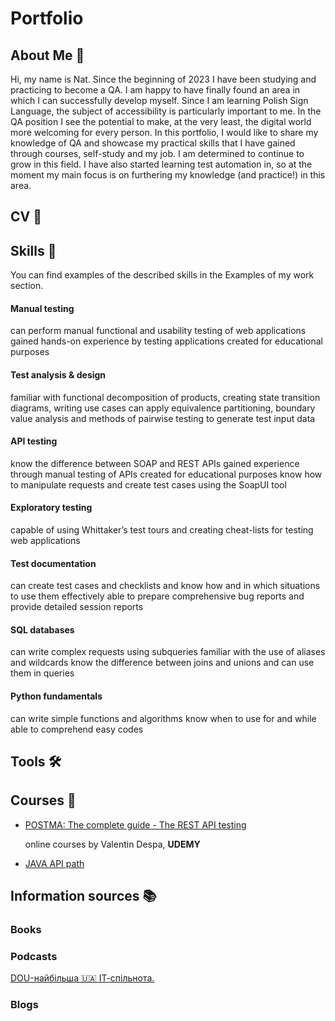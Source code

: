 # Portfolio
## About Me  :wave:
Hi, my name is Nat. Since the beginning of 2023 I have been studying and practicing to become a QA. I am happy to have finally found an area in which I can successfully develop myself. Since I am learning Polish Sign Language, the subject of accessibility is particularly important to me. In the QA position I see the potential to make, at the very least, the digital world more welcoming for every person. In this portfolio, I would like to share my knowledge of QA and showcase my practical skills that I have gained through courses, self-study and my job. I am determined to continue to grow in this field. I have also started learning test automation in, so at the moment my main focus is on furthering my knowledge (and practice!) in this area.

## CV :memo:
## Skills :briefcase:
You can find examples of the described skills in the Examples of my work section.

#### Manual testing

can perform manual functional and usability testing of web applications
gained hands-on experience by testing applications created for educational purposes

#### Test analysis & design

familiar with functional decomposition of products, creating state transition diagrams, writing use cases
can apply equivalence partitioning, boundary value analysis and methods of pairwise testing to generate test input data
#### API testing

know the difference between SOAP and REST APIs
gained experience through manual testing of APIs created for educational purposes
know how to manipulate requests and create test cases using the SoapUI tool
#### Exploratory testing

capable of using Whittaker’s test tours and creating cheat-lists for testing web applications
#### Test documentation

can create test cases and checklists and know how and in which situations to use them effectively
able to prepare comprehensive bug reports and provide detailed session reports
#### SQL databases

can write complex requests using subqueries
familiar with the use of aliases and wildcards
know the difference between joins and unions and can use them in queries
#### Python fundamentals

can write simple functions and algorithms
know when to use for and while
able to comprehend easy codes
## Tools :hammer_and_wrench:
## Courses :school:
+ [POSTMA: The complete guide - The REST API testing](https://www.udemy.com/home/my-courses/learning/)
  
   online courses by Valentin Despa, **UDEMY**

+ [JAVA API path](https://testautomationu.applitools.com/setting-a-foundation-for-successful-test-automation/)
## Information sources :books:
### Books 

### Podcasts
[DOU-найбільша 🇺🇦 ІТ-спільнота.](https://www.youtube.com/@DOU_youtube)
### Blogs

